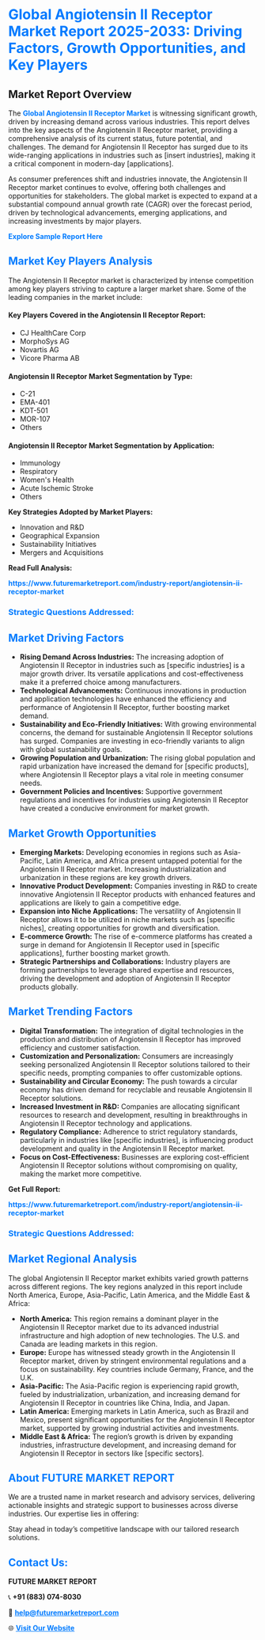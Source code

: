<h1 style="color: #007BFF;">Global Angiotensin II Receptor Market Report 2025-2033: Driving Factors, Growth Opportunities, and Key Players</h1>

<section id="overview">
<h2>Market Report Overview</h2>
<p>The <a href="https://www.futuremarketreport.com/industry-report/angiotensin-ii-receptor-market" style="color: #007BFF; text-decoration: none;"><strong>Global Angiotensin II Receptor Market</strong></a> is witnessing significant growth, driven by increasing demand across various industries. This report delves into the key aspects of the Angiotensin II Receptor market, providing a comprehensive analysis of its current status, future potential, and challenges. The demand for Angiotensin II Receptor has surged due to its wide-ranging applications in industries such as [insert industries], making it a critical component in modern-day [applications].</p>
<p>As consumer preferences shift and industries innovate, the Angiotensin II Receptor market continues to evolve, offering both challenges and opportunities for stakeholders. The global market is expected to expand at a substantial compound annual growth rate (CAGR) over the forecast period, driven by technological advancements, emerging applications, and increasing investments by major players.</p>
</section>

<section id="overview">
<p><a href="https://www.futuremarketreport.com/request-sample/reportId=54560" style="color: #007BFF; text-decoration: none;"><strong>Explore Sample Report Here</strong></a></p>
</section>

<section id="key-players">
<h2 style="color: #007BFF;">Market Key Players Analysis</h2>
<p>The Angiotensin II Receptor market is characterized by intense competition among key players striving to capture a larger market share. Some of the leading companies in the market include:</p>
<h4>Key Players Covered in the Angiotensin II Receptor Report:</h4>
<ul><li>CJ HealthCare Corp</li><li>MorphoSys AG</li><li>Novartis AG</li><li>Vicore Pharma AB</li></ul>
<h4>Angiotensin II Receptor Market Segmentation by Type:</h4>
<ul><li>C-21</li><li>EMA-401</li><li>KDT-501</li><li>MOR-107</li><li>Others</li></ul>

<h4>Angiotensin II Receptor Market Segmentation by Application:</h4>
<ul><li>Immunology</li><li>Respiratory</li><li>Women&#039;s Health</li><li>Acute Ischemic Stroke</li><li>Others</li></ul>
<p><strong>Key Strategies Adopted by Market Players:</strong></p>
<ul>
<li>Innovation and R&D</li>
<li>Geographical Expansion</li>
<li>Sustainability Initiatives</li>
<li>Mergers and Acquisitions</li>
</ul>
</section>

<section>
<p><strong>Read Full Analysis: </strong></p><a href="https://www.futuremarketreport.com/industry-report/angiotensin-ii-receptor-market" style="color: #007BFF; text-decoration: none;"><strong>https://www.futuremarketreport.com/industry-report/angiotensin-ii-receptor-market</strong></a>
<h3 style="color: #007BFF;">Strategic Questions Addressed:</h3>
</section>

<section id="driving-factors">
<h2 style="color: #007BFF;">Market Driving Factors</h2>
<ul>
<li><strong>Rising Demand Across Industries:</strong> The increasing adoption of Angiotensin II Receptor in industries such as [specific industries] is a major growth driver. Its versatile applications and cost-effectiveness make it a preferred choice among manufacturers.</li>
<li><strong>Technological Advancements:</strong> Continuous innovations in production and application technologies have enhanced the efficiency and performance of Angiotensin II Receptor, further boosting market demand.</li>
<li><strong>Sustainability and Eco-Friendly Initiatives:</strong> With growing environmental concerns, the demand for sustainable Angiotensin II Receptor solutions has surged. Companies are investing in eco-friendly variants to align with global sustainability goals.</li>
<li><strong>Growing Population and Urbanization:</strong> The rising global population and rapid urbanization have increased the demand for [specific products], where Angiotensin II Receptor plays a vital role in meeting consumer needs.</li>
<li><strong>Government Policies and Incentives:</strong> Supportive government regulations and incentives for industries using Angiotensin II Receptor have created a conducive environment for market growth.</li>
</ul>
</section>

<section id="growth-opportunities">
<h2 style="color: #007BFF;">Market Growth Opportunities</h2>
<ul>
<li><strong>Emerging Markets:</strong> Developing economies in regions such as Asia-Pacific, Latin America, and Africa present untapped potential for the Angiotensin II Receptor market. Increasing industrialization and urbanization in these regions are key growth drivers.</li>
<li><strong>Innovative Product Development:</strong> Companies investing in R&D to create innovative Angiotensin II Receptor products with enhanced features and applications are likely to gain a competitive edge.</li>
<li><strong>Expansion into Niche Applications:</strong> The versatility of Angiotensin II Receptor allows it to be utilized in niche markets such as [specific niches], creating opportunities for growth and diversification.</li>
<li><strong>E-commerce Growth:</strong> The rise of e-commerce platforms has created a surge in demand for Angiotensin II Receptor used in [specific applications], further boosting market growth.</li>
<li><strong>Strategic Partnerships and Collaborations:</strong> Industry players are forming partnerships to leverage shared expertise and resources, driving the development and adoption of Angiotensin II Receptor products globally.</li>
</ul>
</section>

<section id="trending-factors">
<h2 style="color: #007BFF;">Market Trending Factors</h2>
<ul>
<li><strong>Digital Transformation:</strong> The integration of digital technologies in the production and distribution of Angiotensin II Receptor has improved efficiency and customer satisfaction.</li>
<li><strong>Customization and Personalization:</strong> Consumers are increasingly seeking personalized Angiotensin II Receptor solutions tailored to their specific needs, prompting companies to offer customizable options.</li>
<li><strong>Sustainability and Circular Economy:</strong> The push towards a circular economy has driven demand for recyclable and reusable Angiotensin II Receptor solutions.</li>
<li><strong>Increased Investment in R&D:</strong> Companies are allocating significant resources to research and development, resulting in breakthroughs in Angiotensin II Receptor technology and applications.</li>
<li><strong>Regulatory Compliance:</strong> Adherence to strict regulatory standards, particularly in industries like [specific industries], is influencing product development and quality in the Angiotensin II Receptor market.</li>
<li><strong>Focus on Cost-Effectiveness:</strong> Businesses are exploring cost-efficient Angiotensin II Receptor solutions without compromising on quality, making the market more competitive.</li>
</ul>
</section>

<section>
<p><strong>Get Full Report: </strong></p><a href="https://www.futuremarketreport.com/industry-report/angiotensin-ii-receptor-market" style="color: #007BFF; text-decoration: none;"><strong>https://www.futuremarketreport.com/industry-report/angiotensin-ii-receptor-market</strong></a>
<h3 style="color: #007BFF;">Strategic Questions Addressed:</h3>
</section>


<section id="regional-analysis">
<h2 style="color: #007BFF;">Market Regional Analysis</h2>
<p>The global Angiotensin II Receptor market exhibits varied growth patterns across different regions. The key regions analyzed in this report include North America, Europe, Asia-Pacific, Latin America, and the Middle East & Africa:</p>
<ul>
<li><strong>North America:</strong> This region remains a dominant player in the Angiotensin II Receptor market due to its advanced industrial infrastructure and high adoption of new technologies. The U.S. and Canada are leading markets in this region.</li>
<li><strong>Europe:</strong> Europe has witnessed steady growth in the Angiotensin II Receptor market, driven by stringent environmental regulations and a focus on sustainability. Key countries include Germany, France, and the U.K.</li>
<li><strong>Asia-Pacific:</strong> The Asia-Pacific region is experiencing rapid growth, fueled by industrialization, urbanization, and increasing demand for Angiotensin II Receptor in countries like China, India, and Japan.</li>
<li><strong>Latin America:</strong> Emerging markets in Latin America, such as Brazil and Mexico, present significant opportunities for the Angiotensin II Receptor market, supported by growing industrial activities and investments.</li>
<li><strong>Middle East & Africa:</strong> The region’s growth is driven by expanding industries, infrastructure development, and increasing demand for Angiotensin II Receptor in sectors like [specific sectors].</li>
</ul>
</section>

<footer>
<h2 style="color: #007BFF;">About FUTURE MARKET REPORT</h2>
<p>We are a trusted name in market research and advisory services, delivering actionable insights and strategic support to businesses across diverse industries. Our expertise lies in offering:</p>

<p>Stay ahead in today’s competitive landscape with our tailored research solutions.</p>

<h2 style="color: #007BFF;">Contact Us:</h2>
<p><strong>FUTURE MARKET REPORT</strong></p>
<p>📞 <strong>+91 (883) 074-8030</strong></p>
<p>📧 <strong><a href="mailto:help@futuremarketreport.com" style="color: #007BFF;">help@futuremarketreport.com</a></strong></p>
<p>🌐 <strong><a href="https://www.futuremarketreport.com/" style="color: #007BFF;">Visit Our Website</a></strong></p>
</footer>